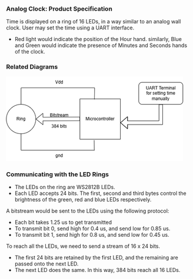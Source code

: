 ### Analog Clock: Product Specification

Time is displayed on a ring of 16 LEDs, in a way similar to an analog wall clock. User may set the time using a UART interface.

- Red light would indicate the position of the Hour hand. similarly, Blue and Green would indicate the presence of Minutes and Seconds hands of the clock.

### Related Diagrams

![Alt text](embedded1.png?raw=true "Title") 

### Communicating with the LED Rings

- The LEDs on the ring are WS2812B LEDs.
- Each LED accepts 24 bits. The first, second and third bytes control the brightness of the green, red and blue LEDs respectively.

A bitstream would be sent to the LEDs using the following protocol:

- Each bit takes 1.25 us to get transmitted
- To transmit bit 0, send high for 0.4 us, and send low for 0.85 us.
- To transmit bit 1, send high for 0.8 us, and send low for 0.45 us.

To reach all the LEDs, we need to send a stream of 16 x 24 bits.
- The first 24 bits are retained by the first LED, and the remaining are passed onto the next LED.
- The next LED does the same. In this way, 384 bits reach all 16 LEDs.

